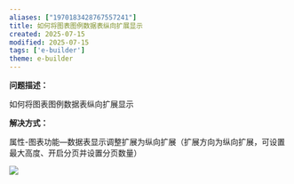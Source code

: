```yaml
---
aliases: ["1970183428767557241"]
title: 如何将图表图例数据表纵向扩展显示
created: 2025-07-15
modified: 2025-07-15
tags: ['e-builder']
theme: e-builder
---
```


**问题描述：**

如何将图表图例数据表纵向扩展显示

**解决方式：**

属性-图表功能—数据表显示调整扩展为纵向扩展（扩展方向为纵向扩展，可设置最大高度、开启分页并设置分页数量）

![](https://myhelpdoc.oss-cn-heyuan.aliyuncs.com/mdimages/fec3ab6eb12f0623711501463dbc8071.jpg)